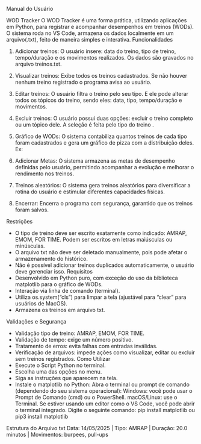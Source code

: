 Manual do Usuário


WOD Tracker
O WOD Tracker é uma forma prática, utilizando aplicações em Python, para registrar e acompanhar desempenhos em treinos (WODs). O sistema roda no VS Code, armazena os dados localmente em um arquivo(.txt), feito de maneira simples e interativa.
Funcionalidades
1. Adicionar treinos:
O usuário insere: data do treino, tipo de treino, tempo/duração e os movimentos realizados. Os dados são gravados no arquivo treinos.txt.
2. Visualizar treinos:
Exibe todos os treinos cadastrados. Se não houver nenhum treino registrado o programa avisa ao usuário.
3. Editar treinos: 
O usuário filtra o treino pelo seu tipo. E ele pode alterar todos os tópicos do treino, sendo eles: data, tipo, tempo/duração e movimentos.
4. Excluir treinos:
O usuário possui duas opções: excluir o treino completo ou um tópico dele. A seleção é feita pelo tipo do treino .
5. Gráfico de WODs:
O sistema contabiliza quantos treinos de cada tipo foram cadastrados e gera um gráfico de pizza com a distribuição deles.
Ex: 
  



6. Adicionar Metas:
O sistema armazena as metas de desempenho definidas pelo usuário, permitindo acompanhar a evolução e melhorar o rendimento nos treinos.
7. Treinos aleatórios:
O sistema gera treinos aleatórios para diversificar a rotina do usuário e estimular diferentes capacidades físicas.
8. Encerrar:
Encerra o programa com segurança, garantido que os treinos foram salvos.


Restrições
* O tipo de treino deve ser escrito exatamente como indicado: AMRAP, EMOM, FOR TIME. Podem ser escritos em letras maiúsculas ou minúsculas.
* O arquivo txt não deve ser deletado manualmente, pois pode afetar o armazenamento do histórico.
* Não é possível adicionar treinos duplicados automaticamente, o usuário deve gerenciar isso.
Requisitos
* Desenvolvido em Python puro, com exceção do uso da biblioteca matplotlib para o gráfico de WODs.
* Interação via linha de comando (terminal).
* Utiliza os.system(“cls”) para limpar a tela (ajustável para “clear” para usuários de MacOS).
* Armazena os treinos em arquivo txt.


Validações e Segurança


* Validação tipo de treino: AMRAP, EMOM, FOR TIME.
* Validação de tempo: exige um número positivo.
* Tratamento de erros: evita falhas com entradas inválidas.
* Verificação de arquivos: impede ações como visualizar, editar ou excluir sem treinos registrados.
Como Utilizar
* Execute o Script Python no terminal.
* Escolha uma das opções no menu.
* Siga as instruções que aparecem na tela.
* Instale o matplotlib no Python:
Abra o terminal ou prompt de comando (dependendo do seu sistema operacional):
Windows: você pode usar o Prompt de Comando (cmd) ou o PowerShell.
macOS/Linux: use o Terminal.
Se estiver usando um editor como o VS Code, você pode abrir o terminal integrado.
Digite o seguinte comando: pip install matplotlib ou pip3 install matplotlib
        
Estrutura do Arquivo txt
Data: 14/05/2025 | Tipo: AMRAP | Duração: 20.0 minutos | Movimentos: burpees, pull-ups
